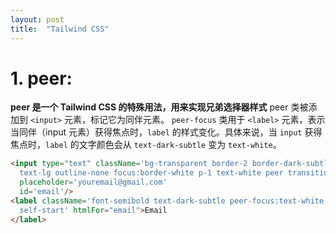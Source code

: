 ```yaml
---
layout: post
title:  "Tailwind CSS"
---
```


# 1. peer:
**peer 是一个 Tailwind CSS 的特殊用法，用来实现兄弟选择器样式**
peer 类被添加到 `<input>` 元素，标记它为同伴元素。
`peer-focus` 类用于 `<label>` 元素，表示当同伴（input 元素）获得焦点时，`label` 的样式变化。具体来说，当 `input` 获得焦点时，`label` 的文字颜色会从 `text-dark-subtle` 变为 `text-white`。

```html
<input type="text" className='bg-transparent border-2 border-dark-subtle rounded w-full
  text-lg outline-none focus:border-white p-1 text-white peer transition'
  placeholder='youremail@gmail.com'
  id='email'/>
<label className='font-semibold text-dark-subtle peer-focus:text-white transition
  self-start' htmlFor="email">Email
</label>
```